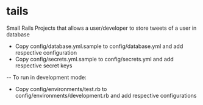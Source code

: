 # tails

Small Rails Projects that allows a user/developer to store tweets of a user in database

* Copy config/database.yml.sample to config/database.yml and add respective configuration
* Copy config/secrets.yml.sample to config/secrets.yml and add respective secret keys

-- To run in development mode:
  * Copy config/environments/test.rb to config/environments/development.rb and add respective configurations